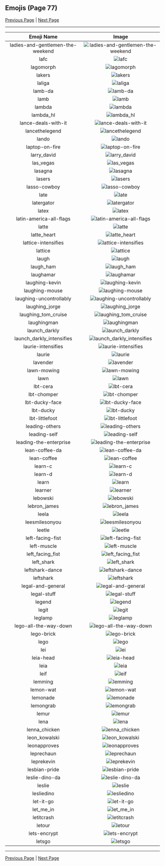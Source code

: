 
## Emojis (Page 77)

[Previous Page](/docs/hc/page-k-0076.md)
  | [Next Page](/docs/hc/page-l-0078.md)

<hr />

|Emoji Name|Image|
| :-: | :-: |
|ladies-and-gentlemen-the-weekend| ![ladies-and-gentlemen-the-weekend](/emojis/hc/ladies-and-gentlemen-the-weekend.png)|
|lafc| ![lafc](/emojis/hc/lafc.png)|
|lagomorph| ![lagomorph](/emojis/hc/lagomorph.gif)|
|lakers| ![lakers](/emojis/hc/lakers.png)|
|laliga| ![laliga](/emojis/hc/laliga.png)|
|lamb-da| ![lamb-da](/emojis/hc/lamb-da.png)|
|lamb| ![lamb](/emojis/hc/lamb.png)|
|lambda| ![lambda](/emojis/hc/lambda.png)|
|lambda_hl| ![lambda_hl](/emojis/hc/lambda_hl.png)|
|lance-deals-with-it| ![lance-deals-with-it](/emojis/hc/lance-deals-with-it.gif)|
|lancethelegend| ![lancethelegend](/emojis/hc/lancethelegend.jpg)|
|lando| ![lando](/emojis/hc/lando.png)|
|laptop-on-fire| ![laptop-on-fire](/emojis/hc/laptop-on-fire.gif)|
|larry_david| ![larry_david](/emojis/hc/larry_david.png)|
|las_vegas| ![las_vegas](/emojis/hc/las_vegas.gif)|
|lasagna| ![lasagna](/emojis/hc/lasagna.png)|
|lasers| ![lasers](/emojis/hc/lasers.png)|
|lasso-cowboy| ![lasso-cowboy](/emojis/hc/lasso-cowboy.png)|
|late| ![late](/emojis/hc/late.png)|
|latergator| ![latergator](/emojis/hc/latergator.png)|
|latex| ![latex](/emojis/hc/latex.jpg)|
|latin-america-all-flags| ![latin-america-all-flags](/emojis/hc/latin-america-all-flags.gif)|
|latte| ![latte](/emojis/hc/latte.jpg)|
|latte_heart| ![latte_heart](/emojis/hc/latte_heart.png)|
|lattice-intensifies| ![lattice-intensifies](/emojis/hc/lattice-intensifies.gif)|
|lattice| ![lattice](/emojis/hc/lattice.png)|
|laugh| ![laugh](/emojis/hc/laugh.gif)|
|laugh_ham| ![laugh_ham](/emojis/hc/laugh_ham.gif)|
|laughamar| ![laughamar](/emojis/hc/laughamar.jpg)|
|laughing-kevin| ![laughing-kevin](/emojis/hc/laughing-kevin.gif)|
|laughing-mouse| ![laughing-mouse](/emojis/hc/laughing-mouse.gif)|
|laughing-uncontrollably| ![laughing-uncontrollably](/emojis/hc/laughing-uncontrollably.png)|
|laughing_jorge| ![laughing_jorge](/emojis/hc/laughing_jorge.png)|
|laughing_tom_cruise| ![laughing_tom_cruise](/emojis/hc/laughing_tom_cruise.png)|
|laughingman| ![laughingman](/emojis/hc/laughingman.png)|
|launch_darkly| ![launch_darkly](/emojis/hc/launch_darkly.png)|
|launch_darkly_intensifies| ![launch_darkly_intensifies](/emojis/hc/launch_darkly_intensifies.gif)|
|laurie-intensifies| ![laurie-intensifies](/emojis/hc/laurie-intensifies.gif)|
|laurie| ![laurie](/emojis/hc/laurie.png)|
|lavender| ![lavender](/emojis/hc/lavender.jpg)|
|lawn-mowing| ![lawn-mowing](/emojis/hc/lawn-mowing.png)|
|lawn| ![lawn](/emojis/hc/lawn.png)|
|lbt-cera| ![lbt-cera](/emojis/hc/lbt-cera.png)|
|lbt-chomper| ![lbt-chomper](/emojis/hc/lbt-chomper.png)|
|lbt-ducky-face| ![lbt-ducky-face](/emojis/hc/lbt-ducky-face.png)|
|lbt-ducky| ![lbt-ducky](/emojis/hc/lbt-ducky.png)|
|lbt-littlefoot| ![lbt-littlefoot](/emojis/hc/lbt-littlefoot.png)|
|leading-others| ![leading-others](/emojis/hc/leading-others.png)|
|leading-self| ![leading-self](/emojis/hc/leading-self.png)|
|leading-the-enterprise| ![leading-the-enterprise](/emojis/hc/leading-the-enterprise.png)|
|lean-coffee-da| ![lean-coffee-da](/emojis/hc/lean-coffee-da.png)|
|lean-coffee| ![lean-coffee](/emojis/hc/lean-coffee.png)|
|learn-c| ![learn-c](/emojis/hc/learn-c.png)|
|learn-d| ![learn-d](/emojis/hc/learn-d.png)|
|learn| ![learn](/emojis/hc/learn.png)|
|learner| ![learner](/emojis/hc/learner.png)|
|lebowski| ![lebowski](/emojis/hc/lebowski.png)|
|lebron_james| ![lebron_james](/emojis/hc/lebron_james.png)|
|leela| ![leela](/emojis/hc/leela.png)|
|leesmilesonyou| ![leesmilesonyou](/emojis/hc/leesmilesonyou.png)|
|leetle| ![leetle](/emojis/hc/leetle.png)|
|left-facing-fist| ![left-facing-fist](/emojis/hc/left-facing-fist.gif)|
|left-muscle| ![left-muscle](/emojis/hc/left-muscle.png)|
|left_facing_fist| ![left_facing_fist](/emojis/hc/left_facing_fist.png)|
|left_shark| ![left_shark](/emojis/hc/left_shark.gif)|
|leftshark-dance| ![leftshark-dance](/emojis/hc/leftshark-dance.gif)|
|leftshark| ![leftshark](/emojis/hc/leftshark.png)|
|legal-and-general| ![legal-and-general](/emojis/hc/legal-and-general.png)|
|legal-stuff| ![legal-stuff](/emojis/hc/legal-stuff.jpg)|
|legend| ![legend](/emojis/hc/legend.png)|
|legit| ![legit](/emojis/hc/legit.png)|
|leglamp| ![leglamp](/emojis/hc/leglamp.jpg)|
|lego-all-the-way-down| ![lego-all-the-way-down](/emojis/hc/lego-all-the-way-down.gif)|
|lego-brick| ![lego-brick](/emojis/hc/lego-brick.png)|
|lego| ![lego](/emojis/hc/lego.png)|
|lei| ![lei](/emojis/hc/lei.jpg)|
|leia-head| ![leia-head](/emojis/hc/leia-head.png)|
|leia| ![leia](/emojis/hc/leia.png)|
|leif| ![leif](/emojis/hc/leif.png)|
|lemming| ![lemming](/emojis/hc/lemming.gif)|
|lemon-wat| ![lemon-wat](/emojis/hc/lemon-wat.png)|
|lemonade| ![lemonade](/emojis/hc/lemonade.png)|
|lemongrab| ![lemongrab](/emojis/hc/lemongrab.jpg)|
|lemur| ![lemur](/emojis/hc/lemur.png)|
|lena| ![lena](/emojis/hc/lena.jpg)|
|lenna_chicken| ![lenna_chicken](/emojis/hc/lenna_chicken.gif)|
|leon_kowalski| ![leon_kowalski](/emojis/hc/leon_kowalski.png)|
|leonapproves| ![leonapproves](/emojis/hc/leonapproves.jpg)|
|leprechaun| ![leprechaun](/emojis/hc/leprechaun.gif)|
|leprekevin| ![leprekevin](/emojis/hc/leprekevin.png)|
|lesbian-pride| ![lesbian-pride](/emojis/hc/lesbian-pride.png)|
|leslie-dino-da| ![leslie-dino-da](/emojis/hc/leslie-dino-da.png)|
|leslie| ![leslie](/emojis/hc/leslie.png)|
|lesliedino| ![lesliedino](/emojis/hc/lesliedino.jpg)|
|let-it-go| ![let-it-go](/emojis/hc/let-it-go.gif)|
|let_me_in| ![let_me_in](/emojis/hc/let_me_in.gif)|
|letitcrash| ![letitcrash](/emojis/hc/letitcrash.png)|
|letour| ![letour](/emojis/hc/letour.png)|
|lets-encrypt| ![lets-encrypt](/emojis/hc/lets-encrypt.png)|
|letsgo| ![letsgo](/emojis/hc/letsgo.png)|

<hr/>

[Previous Page](/docs/hc/page-k-0076.md)
  | [Next Page](/docs/hc/page-l-0078.md)